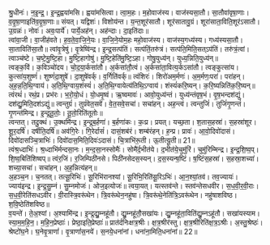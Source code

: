 

  
श्रु॒धीनः॑। न॒इ॒न्द्र॒। इ॒न्द्र॒ह्वया॑मसि। ह्वया॑मसित्वा। त्वा॒म॒हः। म॒होवाज॑स्य। वाज॑स्यसा॒तौ। सा॒तौवा॑वृषा॒णाः। व॒वृ॒षा॒णाइति॑व॒वृ॒षा॒णाः॥ संयत्। यद्विशः॑। विशोय॑न्त। य॒न्त॒शूर॑सातौ। शूर॑सातावु॒ग्रं। शूरा॑साता॒विति॒शूर॑ऽसातौ। उ॒ग्रन्नः॑। नोवः॑। अवः॒पार्ये॑। पार्ये॒अह॑न्। अह॑न्दाः। दा॒इति॑दाः॥  
त्वांवा॒जी। वा॒जीह॑वते। ह॒व॒ते॒वा॒जि॒ने॒यः। वा॒जि॒ने॒योम॒हः महो॒वाज॑स्य। वाज॑स्य॒गध्य॑स्य। गध्य॑स्यसा॒तौ। सा॒ताविति॑सा॒तौ॥ त्वांवृ॒त्रेषु॑। वृ॒त्रेष्वि॑न्द्र। इ॒न्द्र॒सत्प॑तिं। सत्प॑तिं॒तरु॑त्रं। सत्प॑ति॒मिति॒सत्ऽप॑तिं। तरु॑त्रं॒त्वां। त्वाञ्च॑ष्टे। च॒ष्टे॒मु॒ष्टि॒हा। मु॒ष्टि॒हागोषु॑। मु॒ष्टि॒हेति॑मु॒ष्टि॒ऽहा। गोषु॒युध्य॑न्। युध्य॒न्निति॒युध्य॑न्॥  
त्वङ्क॒विं। क॒विञ्चो॑दय। चो॒द॒या॒र्कसा॑तौ। अ॒र्कसा॑तौ॒त्वं। अ॒र्कसा॑ता॒वित्य॒र्कऽसा॑तौ। त्वङ्कुत्सा॑य। कुत्सा॑य॒शुष्णं॑। शुष्णं॑दा॒शुषे॑। दा॒शुषे॑वर्क्। व॒र्गिति॑वर्क्॥ त्वंशिरः॑। शिरो॑अम॒र्मणः॑। अ॒म॒र्मणः॒परा॑। परा॑हन्। अ॒ह॒न्न॒ति॒थि॒ग्वाय॑। अ॒ति॒थि॒ग्वाय॒शंस्यं॑। अ॒ति॒थि॒ग्वायेत्य॑तिथि॒ऽग्वाय॑। शंस्यं॑करि॒ष्यन्। क॒रि॒ष्यन्निति॑क॒रि॒ष्यन्॥  
त्वंरथं॑। रथं॒प्र। प्रभ॑रः। भ॒रो॒यो॒धं। यो॒धमृ॒ष्वं। ऋ॒ष्वमावः॑। आवो॒युध्य॑न्तं। युध्य॑न्तंवृष॒भं। वृ॒ष॒भन्दश॑द्युं। दश॑द्यु॒मिति॒दश॑ऽद्युं॥ त्वन्तुग्रं॑। तुग्रं॑वेत॒सवे॑। वे॒त॒सवे॒सचा॑। सचा॑हन्। अह॒न्त्वं। त्वन्तुजिं॑। तुजिं॑गृ॒णन्तं॑। गृ॒णन्त॑मिन्द्र। इ॒न्द्र॒तू॒तोः॒। तू॒तो॒रिति॑तूतोः॥  
त्वन्तत्। तदु॒क्थं। उ॒क्थमि॑न्द्र। इ॒न्द्र॒ब॒र्हणा॑। ब॒र्हणा॑कः। कः॒प्र। प्रयत्। यच्छ॒ता। श॒तास॒हस्रा॑। स॒हस्रा॑शूर। शू॒र॒दर्षि॑। दर्षीति॒दर्षि॑॥ अव॑गि॒रेः। गि॒रेर्दासं॑। दासं॒शब॑रं। शम्ब॑रंहन्। ह॒न्प्र। प्रावः॑। आ॒वो॒दिवो॑दासं। दिवो॑दासञ्चि॒त्राभिः॑। दिवो॑दास॒मिति॒दिवः॑ऽदासं। चि॒त्राभि॑रू॒ती। ऊ॒तीत्यू॒ती॥ 21॥  
त्वंश्र॒ध्दाभिः॑। श्र॒ध्दाभि॑र्मन्दसा॒नः। म॒न्द॒सा॒नस्सोमैः॑। सोमै॑र्द॒भीत॑ये। द॒भीत॑ये॒चुमु॑रिं। चुमु॑रिम्मिन्द्र। इ॒न्द्र॒शि॒ष्व॒प्। शि॒ष्व॒बिति॑शिष्वप्॥ त्वंर॒जिं। र॒जिम्पिठी॑नसे। पिठी॑नसेदस॒स्यन्। द॒स॒स्यन्ष॒ष्टिं। ष॒ष्टिंस॒हस्रा॑। स॒हस्रा॒शच्या॑। शच्या॒सचा॑। सचा॑हन्। अ॒ह॒न्नित्य॑हन्॥  
अ॒हञ्च॒न। च॒नतत्। तत्सू॒रिभिः॑। सू॒रिभि॑रानश्यां। सू॒रिभि॒रिति॑सू॒रिऽभिः॑। आ॒न॒श्यां॒तव॑। तव॒ज्यायः॑। ज्याय॑इन्द्र। इ॒न्द्र॒सु॒म्नं। सु॒म्नमोजः॑। ओज॒इत्योजः॑॥ त्वया॒यत्। यत्स्तव॑न्ते। स्तव॑न्तेसधवीर। स॒ध॒वी॒र॒वी॒राः। स॒ध॒वी॒रेति॑सधऽवीर। वी॒रास्त्रि॒वरू॑थेन। त्रि॒वरू॑थेन॒नहु॑षा। त्रि॒वरू॑थे॒नेति॑त्रि॒ऽवरू॑थेन। नहु॑षाशविष्ठ। श॒वि॒ष्ठेति॑शविष्ठ॥  
व॒यन्ते॑। ते॒अ॒श्यां। अ॒श्यामि॑न्द्र। इ॒न्द्र॒द्यु॒म्नहू॑तौ। द्यु॒म्नहू॑तौ॒सखा॑यः। द्यु॒म्नहू॑ता॒विति॑द्यु॒म्नऽहू॑तौ। सखा॑यस्याम। स्या॒म॒म॒हि॒न॒। म॒हि॒न॒प्रेष्ठाः॑। प्रेष्ठा॒इति॒प्रेष्ठाः॑॥ प्रात॑र्दनिःक्षत्र॒श्रीः। क्ष॒त्र॒श्रीर॑स्तु। क्ष॒त्र॒श्रीरिति॑क्ष॒त्र॒ऽश्रीः। अ॒स्तु॒श्रेष्ठः॑। श्रेष्टो॑घ॒ने। घ॒नेवृ॒त्राणां॑। वृ॒त्राणां॑स॒नये॑। स॒नये॒धना॑नां। धना॑ना॒मिति॒धना॑नां॥ 22॥  
